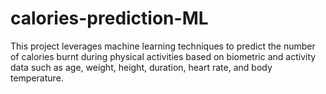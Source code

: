 # calories-prediction-ML
This project leverages machine learning techniques to predict the number of calories burnt during physical activities based on biometric and activity data such as age, weight, height, duration, heart rate, and body temperature.
